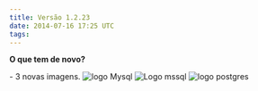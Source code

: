 ```yaml
---
title: Versão 1.2.23
date: 2014-07-16 17:25 UTC
tags:
---
```



**O que tem de novo?**

\- 3 novas imagens. <img src="http://assets.locaweb.com.br/locastyle/1.2.23/images/bd/mysql_28.png" alt="logo Mysql"> <img src="http://assets.locaweb.com.br/locastyle/1.2.23/images/bd/mssql_28.png" alt="Logo mssql"> <img src="http://assets.locaweb.com.br/locastyle/1.2.23/images/bd/postgre_28.png" alt="logo postgres">